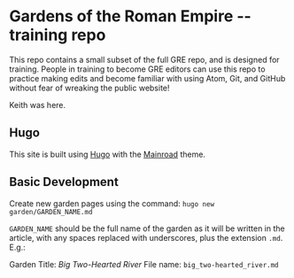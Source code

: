 # Gardens of the Roman Empire -- training repo

This repo contains a small subset of the full GRE repo, and is designed for training.  People in training to become GRE editors can use this repo to practice making edits and become familiar with using Atom, Git, and GitHub without fear of wreaking the public website!

Keith was here.

## Hugo

This site is built using [Hugo](https://gohugo.io) with the [Mainroad](https://themes.gohugo.io/mainroad/) theme.

## Basic Development

Create new garden pages using the command: `hugo new garden/GARDEN_NAME.md`

`GARDEN_NAME` should be the full name of the garden as it will be written in the article, with any spaces replaced with underscores, plus the extension `.md`.
E.g.:

Garden Title: *Big Two-Hearted River*
File name: `big_two-hearted_river.md`
